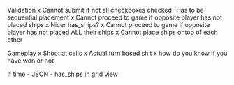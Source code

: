 Validation
	x Cannot submit if not all checkboxes checked
	-Has to be sequential placement
	x Cannot proceed to game if opposite player has not placed ships
	x Nicer has_ships?
	x Cannot proceed to game if opposite player has not placed ALL their ships
	x Cannot place ships ontop of each other

Gameplay
	x Shoot at cells
	x Actual turn based shit
	x how do you know if you have won or not

If time
	- JSON
	- has_ships in grid view